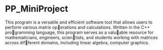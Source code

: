 # PP_MiniProject
This program is a versatile and efficient software
tool that allows users to perform various matrix operations and calculations.
Written in the C++ programming language, this program serves as a valuable resource for mathematicians, engineers, scientists, and students working with matrices across different domains, including linear algebra, computer
graphics.
